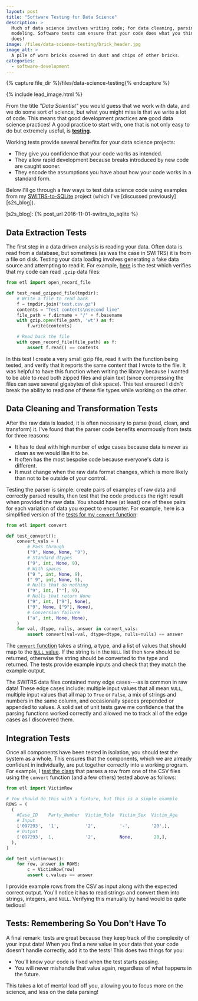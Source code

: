 ```yaml
---
layout: post
title: "Software Testing for Data Science"
description: >
  Much of data science involves writing code; for data cleaning, parsing, and
  modeling. Software tests can ensure that your code does what you think it
  does!
image: /files/data-science-testing/brick_header.jpg
image_alt: >
  A pile of worn bricks covered in dust and chips of other bricks.
categories:
  - software-development
---
```


{% capture file_dir %}/files/data-science-testing{% endcapture %}

{% include lead_image.html %}

From the title _"Data Scientist"_ you would guess that we work with data, and
we do some sort of science, but what you might miss is that we write a lot of
code. This means that good development practices **are** good data
science practices! A good practice to start with, one that is not only easy to
do but extremely useful, is [**testing**][testing_wiki].

[testing_wiki]: https://en.wikipedia.org/wiki/Software_testing

Working tests provide several benefits for your data science projects:

- They give you confidence that your code works as intended.
- They allow rapid development because breaks introduced by new code are
  caught sooner.
- They encode the assumptions you have about how your code works in a standard
  form.

Below I'll go through a few ways to test data science code using examples from
my [SWITRS-to-SQLite][s2s_gh] project (which I've [discussed
previously][s2s_blog]).

[s2s_gh]: https://github.com/agude/SWITRS-to-SQLite
[s2s_blog]: {% post_url 2016-11-01-switrs_to_sqlite %}

## Data Extraction Tests

The first step in a data driven analysis is reading your data. Often data is
read from a database, but sometimes (as was the case in SWITRS) it is from a
file on disk. Testing your data loading involves generating a fake data source
and attempting to read it. For example, [here][gzip_test] is the test which
verifies that my code can read `.gzip` data files:

[gzip_test]: https://github.com/agude/SWITRS-to-SQLite/blob/5167c7d9ffe7384224a76b1f209b7638fdd70362/tests/test_open_records_file.py#L8-L18

```python
from etl import open_record_file

def test_read_gzipped_file(tmpdir):
    # Write a file to read back
    f = tmpdir.join("test.csv.gz")
    contents = "Test contents\nsecond line"
    file_path = f.dirname + "/" + f.basename
    with gzip.open(file_path, 'wt') as f:
        f.write(contents)

    # Read back the file
    with open_record_file(file_path) as f:
        assert f.read() == contents
```

In this test I create a very small gzip file, read it with the function being
tested, and verify that it reports the same content that I wrote to the file.
It was helpful to have this function when writing the library because I wanted
to be able to read both zipped files and plain text (since compressing the
files can save several gigabytes of disk space). This test ensured I didn't
break the ability to read one of these file types while working on the other.

## Data Cleaning and Transformation Tests

After the raw data is loaded, it is often necessary to parse (read, clean, and
transform) it. I've found that the parser code benefits enormously from tests
for three reasons:

- It has to deal with high number of edge cases because data is never as clean
  as we would like it to be.
- It often has the most bespoke code because everyone's data is different.
- It must change when the raw data format changes, which is more likely than
  not to be outside of your control.

Testing the parser is simple: create pairs of examples of raw data and
correctly parsed results, then test that the code produces the right result
when provided the raw data. You should have (at least) one of these pairs for
each variation of data you expect to encounter. For example, here is a
simplified version of the [tests for my `convert` function][convert_tests]:

[convert_tests]: https://github.com/agude/SWITRS-to-SQLite/blob/5167c7d9ffe7384224a76b1f209b7638fdd70362/tests/test_converters.py#L7-L40

```python
from etl import convert

def test_convert():
    convert_vals = (
        # Pass through
        ("9", None, None, "9"),
        # Standard dtypes
        ("9", int, None, 9),
        # With spaces
        ("9 ", int, None, 9),
        (" 9", int, None, 9),
        # Nulls that do nothing
        ("9", int, [""], 9),
        # Nulls that return None
        ("9", int, ["9"], None),
        ("9", None, ["9"], None),
        # Conversion failure
        ("a", int, None, None),
    )
    for val, dtype, nulls, answer in convert_vals:
        assert convert(val=val, dtype=dtype, nulls=nulls) == answer
```

The [`convert` function][convert_fn] takes a string, a type, and a list of
values that should map to the [`NULL` value][wiki_null]. If the string is in
the `NULL` list then `None` should be returned, otherwise the string should be
converted to the type and returned. The tests provide example inputs and check
that they match the example output.

[convert_fn]: https://github.com/agude/SWITRS-to-SQLite/blob/5167c7d9ffe7384224a76b1f209b7638fdd70362/switrs_to_sqlite/switrs_to_sqlite.py#L25-L64
[wiki_null]: https://en.wikipedia.org/wiki/Null_(SQL)

The SWITRS data files contained many edge cases---as is common in raw data!
These edge cases include: multiple input values that all mean `NULL`, multiple
input values that all map to `True` or `False`, a mix of strings and numbers
in the same column, and occasionally spaces prepended or appended to values. A
solid set of unit tests gave me confidence that the parsing functions worked
correctly and allowed me to track all of the edge cases as I discovered them.

## Integration Tests

Once all components have been tested in isolation, you should test
the system as a whole. This ensures that the components, which we are already
confident in individually, are put together correctly into a working program.
For example, I [test the class][vr_test] that parses a row from one of the CSV
files using the `convert` function (and a few others) tested above as follows:

[vr_test]: https://github.com/agude/SWITRS-to-SQLite/blob/5167c7d9ffe7384224a76b1f209b7638fdd70362/tests/test_victimrow.py

```python
from etl import VictimRow

# You should do this with a fixture, but this is a simple example
ROWS = (
  (
    #Case_ID    Party_Number  Victim_Role  Victim_Sex  Victim_Age
    # Input
    ['097293',  '1',          '2',         '-',        '20',],
    # Output
    ['097293',  1,            '2',         None,        20,],
  ),
)

def test_victimrows():
    for row, answer in ROWS:
        c = VictimRow(row)
        assert c.values == answer
```

I provide example rows from the CSV as input along with the expected correct
output. You'll notice it has to read strings and convert them into strings,
integers, and `NULL`. Verifying this manually by hand would be quite tedious!

## Tests: Remembering So You Don't Have To

A final remark: tests are great because they keep track of the complexity
of your input data! When you find a new value in your data that your code
doesn't handle correctly, add it to the tests! This does two things for you:

- You'll know your code is fixed when the test starts passing.
- You will never mishandle that value again, regardless of what happens in the
  future.

This takes a lot of mental load off you, allowing you to focus more on the
science, and less on the data parsing!
